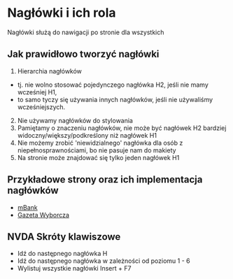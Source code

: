 # Nagłówki i ich rola

Nagłówki służą do nawigacji po stronie dla wszystkich


## Jak prawidłowo tworzyć nagłówki

1. Hierarchia nagłówków
- tj. nie wolno stosować pojedynczego nagłówka H2, jeśli nie mamy wcześniej H1,
- to samo tyczy się używania innych nagłówków, jeśli nie używaliśmy wcześniejszych.
2. Nie używamy nagłówków do stylowania
3. Pamiętamy o znaczeniu nagłówków, nie może być nagłówek H2 bardziej widoczny/większy/podkreślony niż nagłówek H1
4. Nie możemy zrobić 'niewidzialnego' nagłówka dla osób z niepełnosprawnościami, bo nie pasuje nam do makiety
5. Na stronie może znajdować się tylko jeden nagłówek H1

## Przykładowe strony oraz ich implementacja nagłówków

- [mBank](https://www.mbank.pl/indywidualny/)
- [Gazeta Wyborcza](https://wyborcza.pl/0,0.html)

## NVDA Skróty klawiszowe
- Idź do następnego nagłówka H
- Idź do następnego nagłówka w zależności od poziomu 1 - 6
- Wylistuj wszystkie nagłówki Insert + F7
